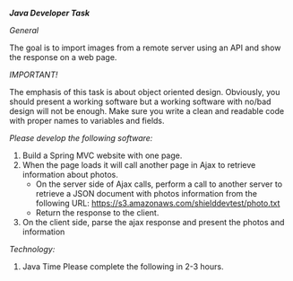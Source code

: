 ***Java Developer Task***

*General*

The goal is to import images from a remote server using an API and show the response on a
web page.

*IMPORTANT!*

The emphasis of this task is about object oriented design. Obviously, you should present a
working software but a working software with no/bad design will not be enough.
Make sure you write a clean and readable code with proper names to variables and fields.

*Please develop the following software:*

1. Build a Spring MVC website with one page.
2. When the page loads it will call another page in Ajax to retrieve information about
photos.
    - On the server side of Ajax calls, perform a call to another server to retrieve a
JSON document with photos information from the following URL:
https://s3.amazonaws.com/shielddevtest/photo.txt
    - Return the response to the client.
3. On the client side, parse the ajax response and present the photos and information

*Technology:*
1. Java
Time
Please complete the following in 2-3 hours.
